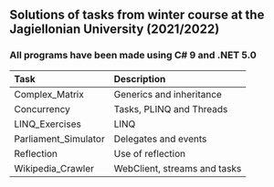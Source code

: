 ## Solutions of tasks from winter course at the Jagiellonian University (2021/2022)

### All programs have been made using C# 9 and .NET 5.0

| Task                 | Description                  |
|:---------------------|:-----------------------------|
| Complex_Matrix       | Generics and inheritance     |
| Concurrency          | Tasks, PLINQ and Threads     |
| LINQ_Exercises       | LINQ                         |
| Parliament_Simulator | Delegates and events         |
| Reflection           | Use of reflection            |
| Wikipedia_Crawler    | WebClient, streams and tasks |